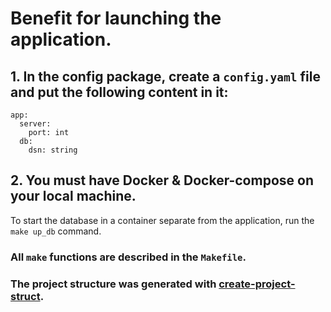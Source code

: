 # Benefit for launching the application.

## 1. In the config package, create a ```config.yaml``` file and put the following content in it:
```
app:
  server:
    port: int
  db:
    dsn: string
```

## 2. You must have Docker & Docker-compose on your local machine.
To start the database in a container separate from the application, run the `make up_db` command.

### All `make` functions are described in the `Makefile`.

### The project structure was generated with [create-project-struct](https://github.com/blackmarllbor0/create-project-struct).